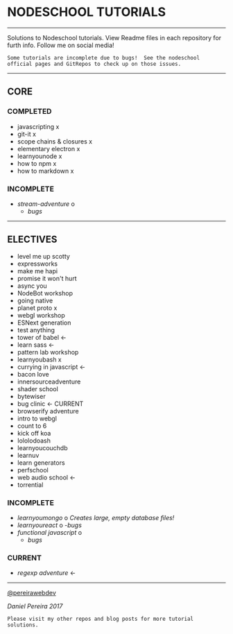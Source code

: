 # NODESCHOOL TUTORIALS
---

Solutions to Nodeschool tutorials.  View Readme files in each repository for furth info.  Follow me on social media!


```
Some tutorials are incomplete due to bugs!  See the nodeschool official pages and GitRepos to check up on those issues.
```

---


## CORE

### COMPLETED
  - javascripting x
  - git-it x
  - scope chains & closures x
  - elementary electron x
  - learnyounode x
  - how to npm x
  - how to markdown x

### INCOMPLETE
  - _*stream-adventure*_ o
    - *bugs*

---


## ELECTIVES
  - level me up scotty
  - expressworks
  - make me hapi
  - promise it won't hurt
  - async you
  - NodeBot workshop
  - going native
  - planet proto x
  - webgl workshop
  - ESNext generation
  - test anything
  - tower of babel <-
  - learn sass <-
  - pattern lab workshop
  - learnyoubash x
  - currying in javascript <-
  - bacon love
  - innersourceadventure
  - shader school
  - bytewiser
  - bug clinic <- CURRENT
  - browserify adventure
  - intro to webgl
  - count to 6
  - kick off koa
  - lololodoash
  - learnyoucouchdb
  - learnuv
  - learn generators
  - perfschool
  - web audio school <-
  - torrential

### INCOMPLETE
  - *learnyoumongo* o
    _*Creates large, empty database files!*_
  - *learnyoureact* o
    -*bugs*
  - *functional javascript* o
    - *bugs*

### CURRENT
  - _*regexp adventure*_ <-


---


[@pereirawebdev](https://twitter.com/pereirawebdev)

_*Daniel Pereira 2017*_


```
Please visit my other repos and blog posts for more tutorial solutions.
```
